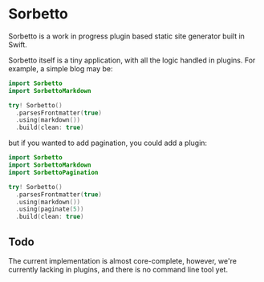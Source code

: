 # Sorbetto

Sorbetto is a work in progress plugin based static site generator built in Swift.

Sorbetto itself is a tiny application, with all the logic handled in plugins. 
For example, a simple blog may be:

```swift
import Sorbetto
import SorbettoMarkdown

try! Sorbetto()
  .parsesFrontmatter(true)
  .using(markdown())
  .build(clean: true)
```

but if you wanted to add pagination, you could add a plugin:

```swift
import Sorbetto
import SorbettoMarkdown
import SorbettoPagination

try! Sorbetto()
  .parsesFrontmatter(true)
  .using(markdown())
  .using(paginate(5))
  .build(clean: true)
``` 

## Todo

The current implementation is almost core-complete, however, we're currently
lacking in plugins, and there is no command line tool yet.
